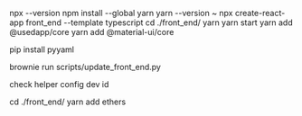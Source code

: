 npx --version
npm install --global yarn
yarn --version
~ npx create-react-app front_end --template typescript
cd ./front_end/
yarn
yarn start
yarn add @usedapp/core
yarn add @material-ui/core

pip install pyyaml

brownie run scripts/update_front_end.py

check helper config dev id

cd ./front_end/
yarn add ethers

